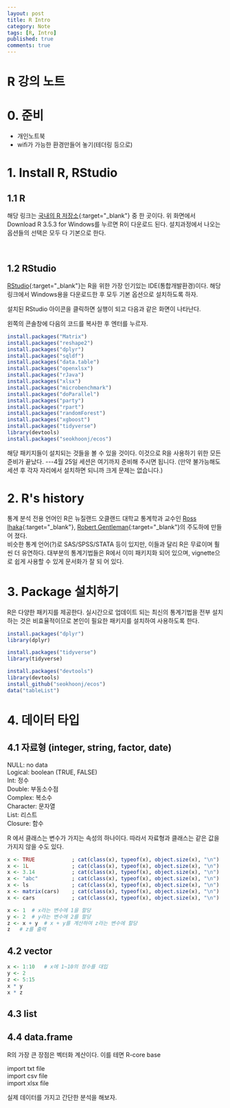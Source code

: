 ```yaml
---
layout: post
title: R Intro 
category: Note
tags: [R, Intro]
published: true
comments: true
---
```


R 강의 노트
===

# 0. 준비
- 개인노트북  
- wifi가 가능한 환경만들어 놓기(테더링 등으로)


# 1. Install R, RStudio

## 1.1 R
해당 링크는 [국내의 R 저장소][1]{:target="\_blank"} 중 한 곳이다. 위 화면에서 Download R 3.5.3 for Windows를 누르면
R이 다운로드 된다. 설치과정에서 나오는 옵션들의 선택은 모두 다 기본으로 한다.  

<img src="/assets/images/Note/install_r_1.png" alt = "" align = "center">  
<img src="/assets/images/Note/install_r_2.png" alt = "" align = "center">  
<img src="/assets/images/Note/install_r_3.png" alt = "" align = "center">  
<img src="/assets/images/Note/install_r_4.png" alt = "" align = "center">
<img src="/assets/images/Note/install_r_5.png" alt = "" align = "center">
<img src="/assets/images/Note/install_r_6.png" alt = "" align = "center">
<img src="/assets/images/Note/install_r_7.png" alt = "" align = "center">
<img src="/assets/images/Note/install_r_8.png" alt = "" align = "center">

## 1.2 RStudio
[RStudio][2]{:target="\_blank"}는 R을 위한 가장 인기있는 IDE(통합개발환경)이다. 해당 링크에서 Windows용을 다운로드한 후 모두 기본 옵션으로 설치하도록 하자. 
<img src="/assets/images/Note/install_rstudio_1.png" alt = "" align = "center">
<img src="/assets/images/Note/install_rstudio_2.png" alt = "" align = "center">
<img src="/assets/images/Note/install_rstudio_3.png" alt = "" align = "center">
<img src="/assets/images/Note/install_rstudio_4.png" alt = "" align = "center">
<img src="/assets/images/Note/install_rstudio_5.png" alt = "" align = "center">

  
설치된 RStudio 아이콘을 클릭하면 실행이 되고 다음과 같은 화면이 나타난다.
<img src="/assets/images/Note/rstudio_console.png" alt = "" align = "center">

왼쪽의 콘솔창에 다음의 코드를 복사한 후 엔터를 누르자. 
```r
install.packages("Matrix")
install.packages("reshape2")
install.packages("dplyr")
install.packages("sqldf")
install.packages("data.table")
install.packages("openxlsx")
install.packages("rJava")
install.packages("xlsx")
install.packages("microbenchmark")
install.packages("doParallel")
install.packages("party")
install.packages("rpart")
install.packages("randomForest")
install.packages("xgboost")
install.packages("tidyverse")
library(devtools)
install.packages("seokhoonj/ecos")
```

해당 패키지들이 설치되는 것들을 볼 수 있을 것이다. 이것으로 R을 사용하기 위한 모든 준비가 끝났다.
\-\-\-4월 25일 세션은 여기까지 준비해 주시면 됩니다. (만약 불가능해도 세션 후 각자 자리에서 설치하면 되니까 크게 문제는 없습니다.)

# 2. R's history
통계 분석 전용 언어인 R은 뉴질랜드 오클랜드 대학교 통계학과 교수인 [Ross Ihaka][3]{:target="\_blank"}, [Robert Gentleman][4]{:target="\_blank"}의 주도하에 만들어 졌다.  
비슷한 통계 언어(?)로 SAS/SPSS/STATA 등이 있지만, 이들과 달리 R은 무료이며 훨씬 더 유연하다. 대부분의 통계기법들은 R에서 이미 패키지화 되어 있으며, vignette으로 쉽게 사용할 수 있게 문서화가 잘 되 어 있다.  


# 3. Package 설치하기
R은 다양한 패키지를 제공한다. 실시간으로 업데이트 되는 최신의 통계기법을 전부 설치하는 것은 비효율적이므로 본인이 필요한 패키지를 설치하여 사용하도록 한다.
``` r
install.packages("dplyr")
library(dplyr)

install.packages("tidyverse")
library(tidyverse)

install.packages("devtools")  
library(devtools)
install_github("seokhoonj/ecos")
data("tableList")
```
# 4. 데이터 타입

## 4.1 자료형 (integer, string, factor, date)
NULL: no data  
Logical: boolean (TRUE, FALSE)  
Int: 정수  
Double: 부동소수점  
Complex: 복소수  
Character: 문자열  
List: 리스트  
Closure: 함수  
  
R 에서 클래스는 변수가 가지는 속성의 하나이다. 따라서 자료형과 클래스는 같은 값을 가지지 않을 수도 있다.

```r
x <- TRUE            ; cat(class(x), typeof(x), object.size(x), "\n")
x <- 1L              ; cat(class(x), typeof(x), object.size(x), "\n")
x <- 3.14            ; cat(class(x), typeof(x), object.size(x), "\n")
x <- "abc"           ; cat(class(x), typeof(x), object.size(x), "\n")
x <- ls              ; cat(class(x), typeof(x), object.size(x), "\n")
x <- matrix(cars)    ; cat(class(x), typeof(x), object.size(x), "\n")
x <- cars            ; cat(class(x), typeof(x), object.size(x), "\n")
```
```r
x <- 1	# x라는 변수에 1을 할당 
y <- 2	# y라는 변수에 2를 할당
z <- x + y	# x + y를 계산하여 z라는 변수에 할당
z	# z를 출력	
```

## 4.2 vector
``` r
x <- 1:10	# x에 1~10의 정수를 대입
y <- 2
z <- 5:15
x * y
x * z
```

## 4.3 list 
## 4.4 data.frame

R의 가장 큰 장점은 벡터화 계산이다. 이를 테면
R-core
base

import txt file  
import csv file  
import xlsx file  

실제 데이터를 가지고 간단한 분석을 해보자.

[1]: http://cran.seoul.go.kr/bin/windows/base/
[2]: https://www.rstudio.com/products/rstudio/download/#download
[3]: https://en.wikipedia.org/wiki/Ross_Ihaka
[4]: https://en.wikipedia.org/wiki/Robert_Gentleman_(statistician)
